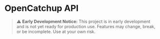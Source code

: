 # OpenCatchup API

> ⚠️ **Early Development Notice:** This project is in early development and is not yet ready for production use. Features may change, break, or be incomplete. Use at your own risk.
